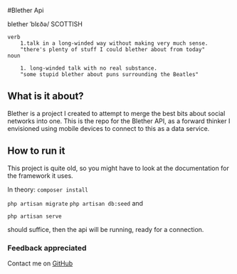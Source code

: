 #Blether Api

blether
	ˈblɛðə/
	SCOTTISH

	verb
		1.talk in a long-winded way without making very much sense.
		"there's plenty of stuff I could blether about from today"
	noun

		1. long-winded talk with no real substance.
		"some stupid blether about puns surrounding the Beatles"

## What is it about?

Blether is a project I created to attempt to merge the best bits about social networks into one.
This is the repo for the Blether API, as a forward thinker I envisioned using mobile devices to connect to this as a data service.

## How to run it

This project is quite old, so you might have to look at the documentation for the framework it uses.

In theory:
`composer install`

`php artisan migrate`
`php artisan db:seed`
and

`php artisan serve`

should suffice, then the api will be running, ready for a connection.


### Feedback appreciated
Contact me on [GitHub]

[GitHub]:https://github.com/dyatesupnorth



